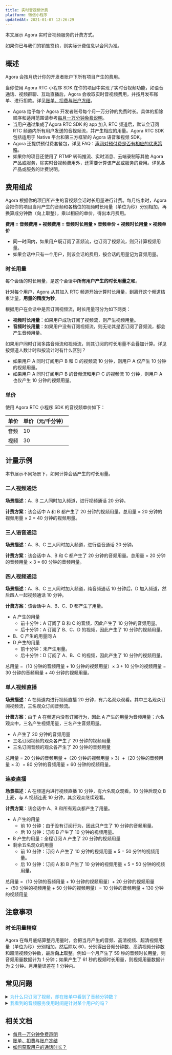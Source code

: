 ```yaml
---
title: 实时音视频计费
platform: 微信小程序
updatedAt: 2021-01-07 12:26:29
---
```

本文展示 Agora 实时音视频服务的计费方式。

<div class="alert note">如果你已与我们的销售签约，则实际计费信息以合同为准。</div>

## 概述

Agora 会按月统计你的开发者账户下所有项目产生的费用。

当你使用 Agora RTC 小程序 SDK 在你的项目中实现了实时音视频功能，如语音通话、视频群聊、互动直播后，Agora 会收取实时音视频费用，并按月发布账单、进行扣款。详见[账单、扣费与账户冻结](https://docs.agora.io/cn/faq/billing_account)。

<div class="alert note">
	<ul>
		<li>Agora 给予每个 Agora 开发者账号每个月一万分钟的免费时长。具体的扣除顺序和适用范围请参考<a href="https://docs.agora.io/cn/faq/billing_free">每月一万分钟免费说明</a>。</li>
		<li>当用户通过集成了Agora RTC SDK 的 app 加入 RTC 频道后，默认会订阅 RTC 频道内所有用户发送的音视频流，并产生相应的用量。Agora RTC SDK 包括适用于 Native 平台和第三方框架的 Agora 语音和视频 SDK。</li>
		<li>Agora 还提供预付费套餐包，详见 FAQ：<a href="https://docs.agora.io/cn/faq/pricing_package_minute">声网对预付费是否有相应的优惠策略</a>。</li>
		<li>如果你的项目还使用了 RTMP 转码推流、实时消息、云端录制等其他 Agora 产品或服务，除实时音视频费用外，还需要计算该产品或服务的费用。详见各产品或服务的计费说明。</li>
	</ul>
</div>

## 费用组成

Agora 根据你的项目所产生的音视频会话时长用量进行计费。每月结束时，Agora 会把你的项目当月产生的音频和各档位的视频时长用量（单位为秒）分别相加，再换算成分钟数（向上取整），乘以相应的单价，得出本月费用。

**费用 = 音频费用 + 视频费用 = 音频时长用量 × 音频单价 + 视频时长用量 × 视频单价**


<div class="alert note">
	<ul>
		<li>同一时间内，如果用户既订阅了音频流，也订阅了视频流，则只计算视频用量。</li>
		<li>如果会话中只有一个用户，则该会话的费用，按会话的用量记为音频用量。</li>
	</ul>
</div>


### 时长用量

每个会话的时长用量，是这个会话中**所有用户产生的时长用量之和**。

针对每个用户，Agora 从其加入 RTC 频道开始计算时长用量，到离开这个频道结束计量。**用量的精度为秒**。

根据用户在会话中是否订阅视频流，时长用量可分为如下两类：

- **视频时长用量**：如果用户成功订阅了视频流，则产生视频用量。
- **音频时长用量**：如果用户没有订阅视频流，则无论其是否订阅了音频流，都会产生音频用量。

<div class="alert note">如果用户同时订阅多路音频流和视频流，则其订阅的时长用量不会叠加计算。详见<a href="链接">按频道人数计时和按流计时有什么区别？</a >
<ul><li>如果用户 A 同时订阅用户 B 和 C 的视频流 10 分钟，则用户 A 仅产生 10 分钟的视频用量。</li><li>如果用户 A 同时订阅用户 B 的音频流和用户 C 的视频流 10 分钟，则用户 A 也仅产生 10 分钟的视频用量。</li></ul>
</div>

### 单价

使用 Agora RTC 小程序 SDK 的音视频单价如下：

| 单价 | 单价（元/千分钟）|
| ---------------- | ---------------- |
| 音频      | 10      | 
| 视频      | 30      |


## 计量示例

本节展示不同场景下，如何计算会话产生的时长用量。


### 二人视频通话

**场景描述**：A、B 二人同时加入频道，进行视频通话 20 分钟。

**计费方案**：该会话中 A 和 B 都产生了 20 分钟的视频用量。总用量 = 20 分钟的视频用量 × 2 = 40 分钟的视频用量。

### 三人语音通话

**场景描述**：A、B、C 三人同时加入频道，进行语音通话 20 分钟。

**计费方案**：该会话中 A、B 和 C 都产生了 20 分钟的音频用量。总用量 = 20 分钟的音频用量 × 3 = 60 分钟的音频用量。

### 四人视频通话

**场景描述**：A、B、C 三人同时加入频道，纯音频通话 10 分钟后，D 加入频道，然后四人一起视频通话 10 分钟。

**计费方案**：该会话中 A、B、C、D 都产生了用量。

- A 产生的用量
  - 前十分钟：A 订阅了 B 和 C 的音频，因此产生了 10 分钟的音频用量。
  - 后十分钟：A 订阅了 B、C、D 的视频，因此产生了 10 分钟的视频用量。
- B、C 产生的用量同 A
- D 产生的用量
  - 前十分钟：未产生用量。
  - 后十分钟：D 订阅了 A、B、C 的视频，因此产生了 10 分钟的视频用量。

总用量 =（10 分钟的音频用量 + 10 分钟的视频用量）× 3 + 10 分钟的视频用量 = 30 分钟的音频用量 + 40 分钟的视频用量。

### 单人视频直播

**场景描述**：A 在频道内进行视频直播 20 分钟，有六名观众观看。其中三名观众订阅视频流，三名观众订阅音频流。

**计费方案**：由于 A 在频道内没有订阅行为，因此 A 产生的用量为音频用量；六名观众中，三名产生视频用量，三名产生音频用量。

- A 产生了 20 分钟的音频用量
- 三名订阅视频的观众各产生了 20 分钟的视频用量
- 三名订阅音频的观众各产生了 20 分钟的音频用量

总用量 = 20 分钟的音频用量 +（20 分钟的视频用量 × 3）+（20 分钟的音频用量 × 3）= 80 分钟的音频用量 + 60 分钟的视频用量。

### 连麦直播

**场景描述**：A 在频道内进行视频直播 10 分钟，有六名观众观看。10 分钟后观众 B 上麦，与 A 视频连麦 10 分钟，其余观众继续观看。

**计费方案**：该会话中 A、B 和所有观众都产生了用量。

- A 产生的用量
  - 前 10 分钟：由于没有订阅行为，因此只产生了 10 分钟的音频用量。
  - 后 10 分钟：订阅 B 产生了 10 分钟的视频用量。
- B 产生的用量：全程订阅 A 产生了 20 分钟的视频用量
- 剩余五名观众的用量
  - 前 10 分钟：订阅 A 产生了 10 分钟的视频用量 × 5 = 50 分钟的视频用量。
  - 后 10 分钟：订阅 A 和 B 产生了 10 分钟的视频用量 × 5 = 50 分钟的视频用量。

总用量 =（10 分钟的音频用量 + 10 分钟的视频用量）+ 20 分钟的视频用量 +（50 分钟的视频用量 + 50 分钟的视频用量）= 10 分钟的音频用量 + 130 分钟的视频用量

## 注意事项

### 时长用量精度

Agora 在每月底结算整月用量时，会把当月产生的音频、高清视频、超清视频用量（单位为秒）分别相加，然后除以 60，分别得出音频分钟数、高清视频分钟数和超清视频分钟数，最后**向上**取整。例如一个月产生了 59 秒的音频时长用量，则音频用量数据计为 1 分钟；如果产生了 61 秒的视频时长用量，则视频用量数据计为 2 分钟。月用量误差在 1 分钟内。

## 常见问题

<details><summary><font color="#3ab7f8">为什么只订阅了视频，却在账单中看到了音频分钟数？</font></summary>
<ul>
	<li>如果频道中有用户只发布，却没有订阅任何视频流，其产生的分钟数就是音频分钟数。</li>
	<li>如果因网络等原因导致某用户没有收到视频，其对应的分钟数也是音频分钟数。</li>
</ul>
</details>
<details><summary><font color="#3ab7f8">我看到的音频服务使用时间是针对某个用户的吗？</font></summary>
不是。Agora 提供的音频分钟数不是某个用户的分钟数，也不是某一个频道内所有用户的分钟数，而是你的账户下所有频道内所有用户的分钟数的总和。
</details>


## 相关文档

- [每月一万分钟免费声明](https://docs.agora.io/cn/faq/billing_free)
- [账单、扣费与账户冻结](https://docs.agora.io/cn/faq/billing_account)
- [如何获取用户的通话时长？](https://docs.agora.io/cn/faq/business_billing)
